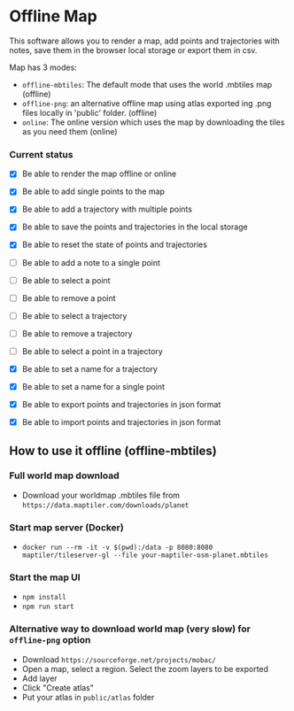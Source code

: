 # Offline Map

This software allows you to render a map, add points and trajectories with notes, save them in the browser local storage or export them in csv.

Map has 3 modes:

* `offline-mbtiles`: The default mode that uses the world .mbtiles map (offline)
* `offline-png`: an alternative offline map using atlas exported ing .png files locally in 'public' folder. (offline)
* `online`: The online version which uses the map by downloading the tiles as you need them (online)

### Current status
* [x] Be able to render the map offline or online
* [x] Be able to add single points to the map
* [x] Be able to add a trajectory with multiple points
* [x] Be able to save the points and trajectories in the local storage
* [x] Be able to reset the state of points and trajectories
* [ ] Be able to add a note to a single point
* [ ] Be able to select a point
* [ ] Be able to remove a point
* [ ] Be able to select a trajectory
* [ ] Be able to remove a trajectory
* [ ] Be able to select a point in a trajectory
* [x] Be able to set a name for a trajectory
* [x] Be able to set a name for a single point
* [x] Be able to export points and trajectories in json format
* [x] Be able to import points and trajectories in json format


## How to use it offline (offline-mbtiles)

### Full world map download
* Download your worldmap .mbtiles file from `https://data.maptiler.com/downloads/planet`

### Start map server (Docker)
* `docker run --rm -it -v $(pwd):/data -p 8080:8080 maptiler/tileserver-gl --file your-maptiler-osm-planet.mbtiles`

### Start the map UI
* `npm install`
* `npm run start`

### Alternative way to download world map (very slow) for `offline-png` option

* Download `https://sourceforge.net/projects/mobac/`
* Open a map, select a region. Select the zoom layers to be exported
* Add layer
* Click "Create atlas"
* Put your atlas in `public/atlas` folder